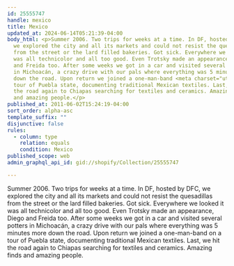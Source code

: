 ```yaml
---
id: 25555747
handle: mexico
title: Mexico
updated_at: 2024-06-14T05:21:39-04:00
body_html: <p>Summer 2006. Two trips for weeks at a time. In DF, hosted by DFC,
  we explored the city and all its markets and could not resist the quesadillas
  from the street or the lard filled bakeries. Got sick. Everywhere we looked it
  was all technicolor and all too good. Even Trotsky made an appearance, Diego
  and Freida too. After some weeks we got in a car and visited several potters
  in Michoacán, a crazy drive with our pals where everything was 5 minutes more
  down the road. Upon return we joined a one-man-band <meta charset="utf-8">on a
  tour of Puebla state, documenting traditional Mexican textiles. Last, we hit
  the road again to Chiapas searching for textiles and ceramics. Amazing finds
  and amazing people.</p>
published_at: 2011-06-02T15:24:19-04:00
sort_order: alpha-asc
template_suffix: ""
disjunctive: false
rules:
  - column: type
    relation: equals
    condition: Mexico
published_scope: web
admin_graphql_api_id: gid://shopify/Collection/25555747

---
```


Summer 2006. Two trips for weeks at a time. In DF, hosted by DFC, we explored the city and all its markets and could not resist the quesadillas from the street or the lard filled bakeries. Got sick. Everywhere we looked it was all technicolor and all too good. Even Trotsky made an appearance, Diego and Freida too. After some weeks we got in a car and visited several potters in Michoacán, a crazy drive with our pals where everything was 5 minutes more down the road. Upon return we joined a one-man-band on a tour of Puebla state, documenting traditional Mexican textiles. Last, we hit the road again to Chiapas searching for textiles and ceramics. Amazing finds and amazing people.